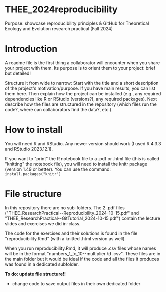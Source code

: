 # THEE_2024reproducibility
Purpose: showcase reproducibility principles & GitHub for Theoretical Ecology and Evolution research practical (Fall 2024)
 
# Introduction
A readme file is the first thing a collaborator will encounter when you share your project with them. Its purpose is to orient them to your project: brief but detailed!

Structure it from wide to narrow: Start with the title and a short description of the project's motivation/purpose. If you have main results, you can list them here. Then explain how the project can be installed (e.g., any required dependencies like R or RStudio (versions?), any required packages). Next describe how the files are structured in the repository (which files run the code?, where can collaborators find the data?, etc.).

# How to install
You will need R and RStudio. Any newer version should work (I used R 4.3.3 and RStudio 2023.12.1).

If you want to "print" the R notebook file to a .pdf or .html file (this is called "knitting" the notebook file), you will need to install the knitr package (version 1.49 or better). You can use the command: `install.packages("knitr")`

# File structure
In this repository there are no sub-folders.
The 2 .pdf files ("THEE_ResearchPractical--Reproducibility_2024-10-15.pdf" and "THEE_ResearchPractical--GitTutorial_2024-10-15.pdf") contain the lecture slides and exercises we did in-class.

The code for the exercises and their solutions is found in the file "reproducibility.Rmd" (with a knitted .html version as well).

When you run reproducibility.Rmd, it will produce .csv files whose names will be in the format "numbers_1_to_10--multiplier \d .csv". These files are in the main folder but it would be ideal if the code and all the files it produces was found in a dedicated subfolder.

**To do: update file structure!!**
   - change code to save output files in their own dedicated folder

